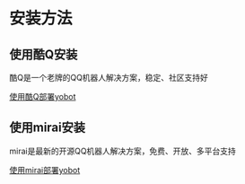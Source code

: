 # 安装方法

## 使用酷Q安装

酷Q是一个老牌的QQ机器人解决方案，稳定、社区支持好

[使用酷Q部署yobot](./cq.md)

## 使用mirai安装

mirai是最新的开源QQ机器人解决方案，免费、开放、多平台支持

[使用mirai部署yobot](./mirai.md)

